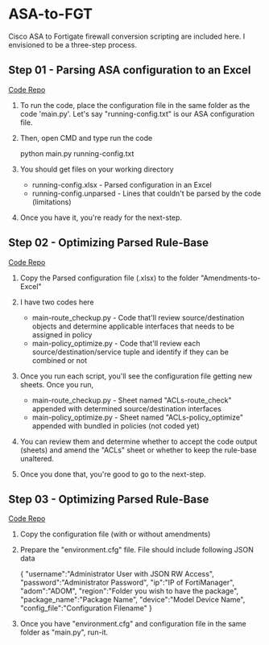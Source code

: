 # ASA-to-FGT

Cisco ASA to Fortigate firewall conversion scripting are included here. I envisioned to be a three-step process.

## Step 01 - Parsing ASA configuration to an Excel
[Code Repo](https://github.com/yohannugera/ASA-to-FGT/tree/master/ASA-to-Excel)

1. To run the code, place the configuration file in the same folder as the code 'main.py'. Let's say "running-config.txt" is our ASA configuration file.

2. Then, open CMD and type run the code

	python main.py running-config.txt
	
3. You should get files on your working directory

	- running-config.xlsx - Parsed configuration in an Excel
	- running-config.unparsed - Lines that couldn't be parsed by the code (limitations)

4. Once you have it, you're ready for the next-step.

## Step 02 - Optimizing Parsed Rule-Base
[Code Repo](https://github.com/yohannugera/ASA-to-FGT/tree/master/Amendments-to-Excel)

1. Copy the Parsed configuration file (.xlsx) to the folder "Amendments-to-Excel"

2. I have two codes here

	- main-route_checkup.py - Code that'll review source/destination objects and determine applicable interfaces that needs to be assigned in policy
	- main-policy_optimize.py - Code that'll review each source/destination/service tuple and identify if they can be combined or not
	
3. Once you run each script, you'll see the configuration file getting new sheets. Once you run,

	- main-route_checkup.py - Sheet named "ACLs-route_check" appended with determined source/destination interfaces
	- main-policy_optimize.py - Sheet named "ACLs-policy_optimize" appended with bundled in policies (not coded yet)
	
4. You can review them and determine whether to accept the code output (sheets) and amend the "ACLs" sheet or whether to keep the rule-base unaltered.

5. Once you done that, you're good to go to the next-step.

## Step 03 - Optimizing Parsed Rule-Base
[Code Repo](https://github.com/yohannugera/ASA-to-FGT/tree/master/Excel-to-FMG)

1. Copy the configuration file (with or without amendments)

2. Prepare the "environment.cfg" file. File should include following JSON data

	{
		"username":"Administrator User with JSON RW Access",
		"password":"Administrator Password",
		"ip":"IP of FortiManager",
		"adom":"ADOM",
		"region":"Folder you wish to have the package",
		"package_name":"Package Name",
		"device":"Model Device Name",
		"config_file":"Configuration Filename"
	}
	
3. Once you have "environment.cfg" and configuration file in the same folder as "main.py", run-it.